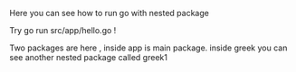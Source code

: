 Here you can see how to run go with nested package

Try go run src/app/hello.go !

Two packages are here , inside app is main package. inside greek you can see another nested package called greek1


